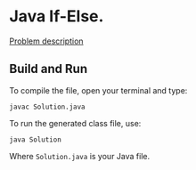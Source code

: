 # Java If-Else.

[Problem description](https://www.hackerrank.com/challenges/java-if-else)

## Build and Run

To compile the file, open your terminal and type:
```
javac Solution.java
```

To run the generated class file, use:
```
java Solution
```

Where `Solution.java` is your Java file.
